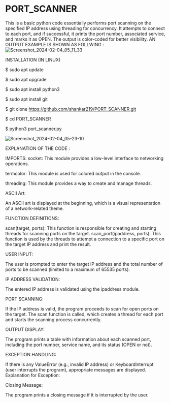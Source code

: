 # PORT_SCANNER
This is a basic python code essentially performs port scanning on the specified IP address using threading for concurrency. It attempts to connect to each port, and if successful, it prints the port number, associated service, and marks it as OPEN. The output is color-coded for better visibility.
AN OUTPUT EXAMPLE IS SHOWN AS FOLLWING : 
![Screenshot_2024-02-04_05_11_33](https://github.com/shankar219/PORT_SCANNER/assets/80420170/b82c9af4-4d14-490c-ba52-da8debcf30f3)


INSTALLATION (IN LINUX)

$ sudo apt update

$ sudo apt upgrade

$ sudo apt install python3

$ sudo apt install git 

$ git clone https://github.com/shankar219/PORT_SCANNER.git 

$ cd PORT_SCANNER

$ python3 port_scanner.py

![Screenshot_2024-02-04_05-23-10](https://github.com/shankar219/PORT_SCANNER/assets/80420170/0f08f54b-4e34-434f-b710-bea833265b23)

EXPLANATION OF THE CODE : 

IMPORTS:
socket: This module provides a low-level interface to networking operations.

termcolor: This module is used for colored output in the console.

threading: This module provides a way to create and manage threads.

ASCII Art:

An ASCII art is displayed at the beginning, which is a visual representation of a network-related theme.

FUNCTION DEFINITIONS:

scan(target, ports): This function is responsible for creating and starting threads for scanning ports on the target.
scan_port(ipaddress, ports): This function is used by the threads to attempt a connection to a specific port on the target IP address and print the result.

USER INPUT:

The user is prompted to enter the target IP address and the total number of ports to be scanned (limited to a maximum of 65535 ports).

IP ADDRESS VALIDATION:

The entered IP address is validated using the ipaddress module.

PORT SCANNING:

If the IP address is valid, the program proceeds to scan for open ports on the target.
The scan function is called, which creates a thread for each port and starts the scanning process concurrently.

OUTPUT DISPLAY:

The program prints a table with information about each scanned port, including the port number, service name, and its status (OPEN or not).

EXCEPTION HANDLING:

If there is any ValueError (e.g., invalid IP address) or KeyboardInterrupt (user interrupts the program), appropriate messages are displayed.
Explanation for Exception:

Closing Message:

The program prints a closing message if it is interrupted by the user.

